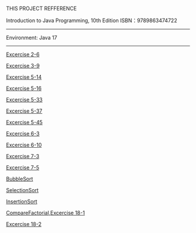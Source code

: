 THIS PROJECT REFFERENCE 

Introduction to Java Programming, 10th Edition ISBN：9789863474722

---

Environment: Java 17

---

[Excercise 2-6](src/Excercise/Ex2_6.java)

[Excercise 3-9](src/Excercise/Ex3_9.java)

[Excercise 5-14](src/Excercise/Ex5_14.java)

[Excercise 5-16](src/Excercise/Ex5_16.java)

[Excercise 5-33](src/Excercise/Ex5_33.java)

[Excercise 5-37](src/Excercise/Ex5_37.java)

[Excercise 5-45](src/Excercise/Ex5_45.java)

[Excercise 6-3](src/Excercise/Ex6_3.java)

[Excercise 6-10](src/Excercise/Ex6_10.java)

[Excercise 7-3](src/Excercise/Ex7_3.java)

[Excercise 7-5](src/Excercise/Ex7_5.java)

[BubbleSort](src/Excercise/BubbleSort.java)

[SelectionSort](src/Excercise/SelectionSort.java)

[InsertionSort](src/Excercise/InsertionSort.java)

[CompareFactorial,Excercise 18-1](src/Excercise/CompareFactorial.java)

[Excercise 18-2](src/Excercise/Excercise18_2.java)
